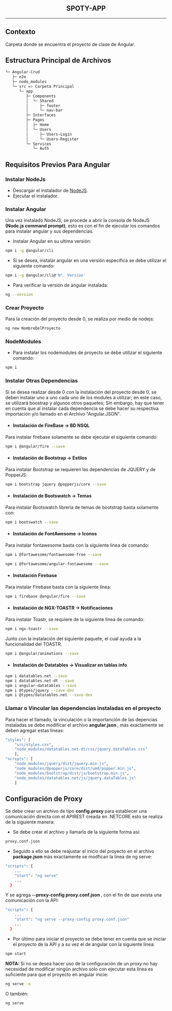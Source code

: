 <p>
    <h2 align="center"> SPOTY-APP </h2>
</p>

<hr>

## Contexto

Carpeta donde se encuentra el proyecto de clase de Angular.

## Estructura Principal de Archivos

```bash
└─ Angular-Crud
   ├─ e2e
   ├─ node_modules 
   └─ src => Carpeta Principal
      └─ app
         ├─ Components
         │  └─ Shared
         │     ├─ footer
         │     └─ nav-bar
         ├─ Interfaces
         ├─ Pages
         │  ├─ Home
         │  └─ Users
         │     ├─ Users-Login
         │     └─ Users-Register
         └─ Services
            └─ Auth
```

## Requisitos Previos Para Angular

### Instalar NodeJs

* Descargar el instalador de [NodeJS](https://nodejs.org/es/).
* Ejecutar el instalador.

### Instalar Angular
Una vez instalado NodeJS, se procede a abrir la consola de NodeJS <b>(Node.js command prompt)</b>, esto es con el fin de ejecutar los comandos para instalar angular y sus dependencias.

* Instalar Angular en su ultima versión:
```bash
npm i -g @angular/cli
```

* Si se desea, instalar angular en una versión especifica se debe utilizar el siguiente comando:
```bash
npm i -g @angular/cli@'N°. Version'
```

* Para verificar la versión de angular instalada:

```bash
ng --version
```

### Crear Proyecto

Para la creación del proyecto desde 0, se realiza por medio de nodejs:

```bash
ng new NombreDelProyecto
```

### NodeModules

* Para instalar los nodemodules de proyecto se debe utilizar el siguiente comando:

```bash
npm i
```

### Instalar Otras Dependencias

Si se desea realizar desde 0 con la instalación del proyecto desde 0, se deben instalar uno a uno cada uno de los modules a utilizar; en este caso, se utilizará boostrap y algunos otros paquetes; Sin embargo, hay que tener en cuenta que al instalar cada dependencia se debe hacer su respectiva importación y/o llamado en el Archivo "Angular.JSON".

* #### Instalación de FireBase -> BD NSQL
Para instalar firebase solamente se debe ejecutar el siguiente comando:

```bash
npm i @angular/fire --save
```

* #### Instalación de Bootstrap -> Estilos
Para instalar Bootstrap se requieren las dependencias de JQUERY y de PopperJS:

```bash
npm i bootstrap jquery @popperjs/core --save
```

* #### Instalación de Bootswatch -> Temas
Para instalar Bootswatch librería de temas de bootstrap basta solamente con:

```bash
npm i bootswatch --save
```

* #### Instalación de FontAwesome -> Iconos
Para instalar fontawesome basta con la siguiente linea de comando:

```bash
npm i @fortawesome/fontawesome-free --save
```

```bash
npm i @fortawesome/angular-fontawesome --save 
```

* #### Instalación Firebase

Para instalar Firebase basta con la siguiente línea:

```bash
npm i firebase @angular/fire --save
```

* #### Instalación de NGX-TOASTR -> Notificaciones
Para instalar Toastr, se requiere de la siguiente linea de comando:

```bash
npm i ngx-toastr --save
```
Junto con la instalación del siguiente paquete, el cual ayuda a la funcionalidad del TOASTR.

```bash
npm i @angular/animations --save
```

* #### Instalación de Datatables -> Visualizar en tablas info

```bash
npm i datatables.net --save
npm i datatables.net-dt --save
npm i angular-datatables --save
npm i @types/jquery --save-dev
npm i @types/datatables.net --save-dev
```

### Llamar o Vincular las dependencias instaladas en el proyecto

Para hacer el llamado, la vinculación o la importanción de las depencias instaladas se debe modificar el archivo <b> angular.json </b>, más exactamente se deben agregar estas lineas:

```bash
"styles": [
    "src/styles.css",
    "node_modules/datatables.net-dt/css/jquery.dataTables.css"              
    ],
"scripts": [
    "node_modules/jquery/dist/jquery.min.js",
    "node_modules/@popperjs/core/dist/umd/popper.min.js",
    "node_modules/bootstrap/dist/js/bootstrap.min.js",
    "node_modules/datatables.net/js/jquery.dataTables.js"
    ]
```

## Configuración de Proxy

Se debe crear un archivo de tipo <b> config.proxy </b> para establecer una comunicación directa con el APIREST creada en .NETCORE esto se realiza de la siguiente manera:

* Se debe crear el archivo y llamarlo de la siguiente forma así:

```bash
proxy.conf.json
```

* Seguido a ello se debe reajustar el inicio del proyecto en el archivo <b> package.json </b> más exactamente se modfican la linea de ng serve:

```bash
"scripts": {
    ...
    "start": "ng serve"
    ...
  }
```

Y se agrega <b> --proxy-config proxy.conf.json </b>, con el fin de que exista una comunicación con la API:

```bash
"scripts": {
    ...
    "start": "ng serve --proxy-config proxy.conf.json"
    ...
  }
```

* Por último para iniciar el proyecto se debe tener en cuenta que se iniciar el proyecto de la API y a su vez el de angular con la siguiente linea: 

```bash
npm start
```

<b> NOTA: </b> Si no se desea hacer uso de la configuración de un proxy no hay necesidad de modificar ningún archivo solo con ejecutar esta línea es suficiente para que el proyecto en angular inicie:

```bash
ng serve -o
```

O también:

```bash
ng serve
```